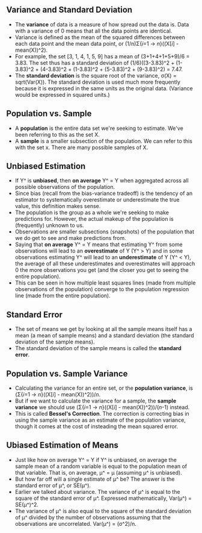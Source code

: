 ## Variance and Standard Deviation

* The **variance** of data is a measure of how spread out the data is.  Data with a variance of 0 means that all the data points are identical.
* Variance is defined as the mean of the squared differences between each data point and the mean data point, or (1/n)Σ{*i*=1 -> *n*}((X[*i*] - mean(X))^2).
* For example, the set [3, 1, 4, 1, 5, 9] has a mean of (3+1+4+1+5+9)/6 = 3.83.  The set thus has a standard deviation of (1/6)((3-3.83)^2 + (1-3.83)^2 + (4-3.83)^2 + (1-3.83)^2 + (5-3.83)^2 + (9-3.83)^2) = 7.47.
* The **standard deviation** is the square root of the variance, σ(X) = sqrt(Var(X)).  The standard deviation is used much more frequently because it is expressed in the same units as the original data.  (Variance would be expressed in squared units.)


## Population vs. Sample

* A **population** is the entire data set we're seeking to estimate.  We've been referring to this as the set X.
* A **sample** is a smaller subsection of the population.  We can refer to this with the set x.  There are many possible samples of X.


## Unbiased Estimation

* If Y^ is **unbiased**, then **on average** Y^ = Y when aggregated across all possible observations of the population.
* Since bias (recall from the bias-variance tradeoff) is the tendency of an estimator to systematically overestimate or underestimate the true value, this definition makes sense.
* The population is the group as a whole we're seeking to make predictions for.  However, the actual makeup of the population is (frequently) unknown to us.
* Observations are smaller subsections (snapshots) of the population that we do get to see and make predictions from.
* Saying that **on average** Y^ = Y means that estimating Y^ from some observations will lead to an **overestimate** of Y (Y^ > Y) and in some observations estimating Y^ will lead to an **underestimate** of Y (Y^ < Y), the average of all these underestimates and overestimates will approach 0 the more observations you get (and the closer you get to seeing the entire population).
* This can be seen in how multiple least squares lines (made from multiple observations of the population) converge to the population regression line (made from the entire population).


## Standard Error

* The set of means we get by looking at all the sample means itself has a mean (a mean of sample means) and a standard deviation (the standard deviation of the sample means).
* The standard deviation of the sample means is called the **standard error**.


## Population vs. Sample Variance

* Calculating the variance for an entire set, or the **population variance**, is (Σ{*i*=1 -> *n*}((X[*i*] - mean(X))^2))/*n*.
* But if we want to calculate the variance for a sample, the **sample variance** we should use (Σ{*i*=1 -> *n*}((X[*i*] - mean(X))^2))/(*n*-1) instead.
* This is called **Bessel's Correction**.  The correction is correcting bias in using the sample variance as an estimate of the population variance, though it comes at the cost of insteading the mean squared error.


## Ubiased Estimation of Means

* Just like how on average Y^ = Y if Y^ is unbiased, on average the sample mean of a random variable is equal to the population mean of that variable.  That is, on average, μ^ = μ (assuming μ^ is unbiased).
* But how far off will a single estimate of μ^ be?  The answer is the standard error of μ^, or SE(μ^).
* Earlier we talked about variance.  The variance of μ^ is equal to the square of the standard error of μ^.  Expressed mathematically, Var(μ^) = SE(μ^)^2.
* The variance of μ^ is also equal to the square of the standard deviation of μ^ divided by the number of observations assuming that the observations are uncorrelated.  Var(μ^) = (σ^2)/n.
